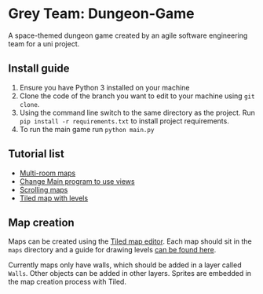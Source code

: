 
# Grey Team: Dungeon-Game
A space-themed dungeon game created by an agile software engineering team for a uni project. 

## Install guide
1. Ensure you have Python 3 installed on your machine
1. Clone the code of the branch you want to edit to your machine using `git clone`.
2. Using the command line switch to the same directory as the project. Run `pip install -r requirements.txt` to install 
    project requirements. 
3. To run the main game run `python main.py`

## Tutorial list

- [Multi-room maps](https://arcade.academy/examples/sprite_rooms.html#sprite-rooms)
- [Change Main program to use views](https://arcade.academy/tutorials/views/index.html#view-tutorial)
- [Scrolling maps](https://arcade.academy/examples/sprite_move_scrolling.html?highlight=scrolling)
- [Tiled map with levels](https://arcade.academy/examples/sprite_tiled_map_with_levels.html#sprite-tiled-map-with-levels)

## Map creation
Maps can be created using the [Tiled map editor](https://www.mapeditor.org/). Each map should
sit in the `maps` directory and a guide for drawing levels [can be found here](https://arcade.academy/examples/platform_tutorial/index.html#platformer-part-eight). 

Currently maps only have walls, which should be added in a layer called `Walls`. Other objects can be added in other 
layers. Sprites are embedded in the map creation process with Tiled. 


